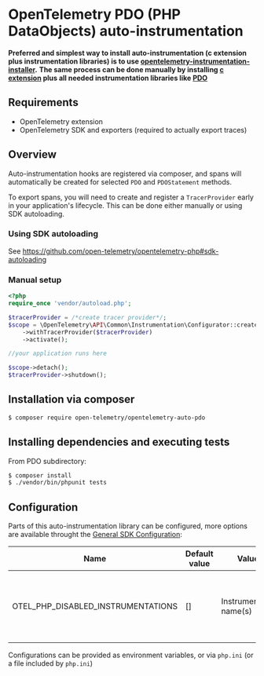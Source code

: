 # OpenTelemetry PDO (PHP DataObjects) auto-instrumentation

**Preferred and simplest way to install auto-instrumentation (c extension plus instrumentation libraries) is to use [opentelemetry-instrumentation-installer](https://github.com/open-telemetry/opentelemetry-php-contrib/tree/main/src/AutoInstrumentationInstaller).**
**The same process can be done manually by installing [c extension](https://github.com/open-telemetry/opentelemetry-php-instrumentation#installation) plus all needed instrumentation libraries like [PDO](#Installation-via-composer)**

## Requirements

* OpenTelemetry extension
* OpenTelemetry SDK and exporters (required to actually export traces)

## Overview
Auto-instrumentation hooks are registered via composer, and spans will automatically be created for
selected `PDO` and `PDOStatement` methods.

To export spans, you will need to create and register a `TracerProvider` early in your application's
lifecycle. This can be done either manually or using SDK autoloading.

### Using SDK autoloading

See https://github.com/open-telemetry/opentelemetry-php#sdk-autoloading

### Manual setup

```php
<?php
require_once 'vendor/autoload.php';

$tracerProvider = /*create tracer provider*/;
$scope = \OpenTelemetry\API\Common\Instrumentation\Configurator::create()
    ->withTracerProvider($tracerProvider)
    ->activate();

//your application runs here

$scope->detach();
$tracerProvider->shutdown();
```

## Installation via composer

```bash
$ composer require open-telemetry/opentelemetry-auto-pdo
```

## Installing dependencies and executing tests

From PDO subdirectory:

```bash
$ composer install
$ ./vendor/bin/phpunit tests
```

## Configuration

Parts of this auto-instrumentation library can be configured, more options are available throught the
[General SDK Configuration](https://github.com/open-telemetry/opentelemetry-specification/blob/main/specification/sdk-environment-variables.md#general-sdk-configuration):

| Name                                | Default value | Values                  | Example | Description                                                                     |
|-------------------------------------|---------------|-------------------------|---------|---------------------------------------------------------------------------------|
| OTEL_PHP_DISABLED_INSTRUMENTATIONS  | []            | Instrumentation name(s) | pdo     | Disable one or more installed auto-instrumentations, names are comma seperated. |

Configurations can be provided as environment variables, or via `php.ini` (or a file included by `php.ini`)